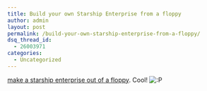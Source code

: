 ```yaml
---
title: Build your own Starship Enterprise from a floppy
author: admin
layout: post
permalink: /build-your-own-starship-enterprise-from-a-floppy/
dsq_thread_id:
  - 26003971
categories:
  - Uncategorized
---
```

[make a starship enterprise out of a floppy][1]. Cool! <img src="http://blog.lotas-smartman.net/wp-includes/images/smilies/icon_razz.gif" alt=":P" class="wp-smiley" />

 [1]: http://www.asciipr0n.com/archive/0013/bonnie/craft/ "make a starship enterprise out of a floppy"